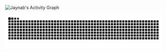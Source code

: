 ![Jaynab's Activity Graph](https://github-readme-activity-graph.vercel.app/graph?username=programmerabi&theme=dracula)


<div align="center"> 
  <img src="https://raw.githubusercontent.com/sajjadhossain0/sajjadhossain0/output/snake.svg" alt="Snake animation" />
  <br/><br/><br/>
</div>



